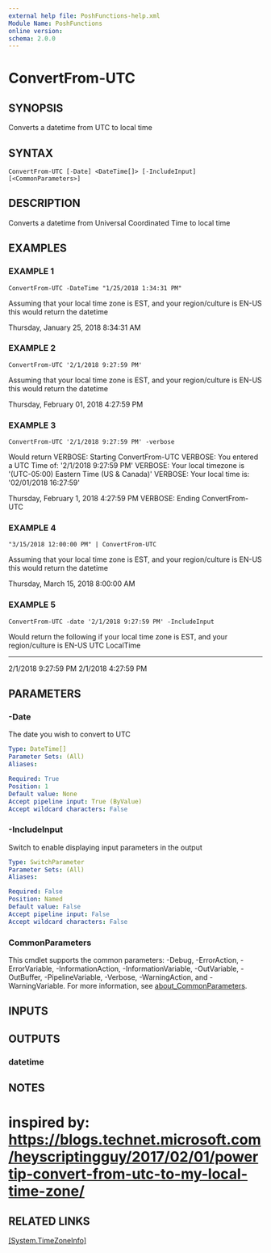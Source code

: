 ```yaml
---
external help file: PoshFunctions-help.xml
Module Name: PoshFunctions
online version:
schema: 2.0.0
---
```


# ConvertFrom-UTC

## SYNOPSIS
Converts a datetime from UTC to local time

## SYNTAX

```
ConvertFrom-UTC [-Date] <DateTime[]> [-IncludeInput] [<CommonParameters>]
```

## DESCRIPTION
Converts a datetime from Universal Coordinated Time to local time

## EXAMPLES

### EXAMPLE 1
```
ConvertFrom-UTC -DateTime "1/25/2018 1:34:31 PM"
```

Assuming that your local time zone is EST, and your region/culture is EN-US this would return the datetime

Thursday, January 25, 2018 8:34:31 AM

### EXAMPLE 2
```
ConvertFrom-UTC '2/1/2018 9:27:59 PM'
```

Assuming that your local time zone is EST, and your region/culture is EN-US this would return the datetime

Thursday, February 01, 2018 4:27:59 PM

### EXAMPLE 3
```
ConvertFrom-UTC '2/1/2018 9:27:59 PM' -verbose
```

Would return
VERBOSE: Starting ConvertFrom-UTC
VERBOSE: You entered a UTC Time of:  '2/1/2018 9:27:59 PM'
VERBOSE: Your local timezone is '(UTC-05:00) Eastern Time (US & Canada)'
VERBOSE: Your local time is: '02/01/2018 16:27:59'

Thursday, February 1, 2018 4:27:59 PM
VERBOSE: Ending ConvertFrom-UTC

### EXAMPLE 4
```
"3/15/2018 12:00:00 PM" | ConvertFrom-UTC
```

Assuming that your local time zone is EST, and your region/culture is EN-US this would return the datetime

Thursday, March 15, 2018 8:00:00 AM

### EXAMPLE 5
```
ConvertFrom-UTC -date '2/1/2018 9:27:59 PM' -IncludeInput
```

Would return the following if your local time zone is EST, and your region/culture is EN-US
UTC                 LocalTime
---                 ---------
2/1/2018 9:27:59 PM 2/1/2018 4:27:59 PM

## PARAMETERS

### -Date
The date you wish to convert to UTC

```yaml
Type: DateTime[]
Parameter Sets: (All)
Aliases:

Required: True
Position: 1
Default value: None
Accept pipeline input: True (ByValue)
Accept wildcard characters: False
```

### -IncludeInput
Switch to enable displaying input parameters in the output

```yaml
Type: SwitchParameter
Parameter Sets: (All)
Aliases:

Required: False
Position: Named
Default value: False
Accept pipeline input: False
Accept wildcard characters: False
```

### CommonParameters
This cmdlet supports the common parameters: -Debug, -ErrorAction, -ErrorVariable, -InformationAction, -InformationVariable, -OutVariable, -OutBuffer, -PipelineVariable, -Verbose, -WarningAction, and -WarningVariable. For more information, see [about_CommonParameters](http://go.microsoft.com/fwlink/?LinkID=113216).

## INPUTS

## OUTPUTS

### datetime
## NOTES
# inspired by: https://blogs.technet.microsoft.com/heyscriptingguy/2017/02/01/powertip-convert-from-utc-to-my-local-time-zone/

## RELATED LINKS

[[System.TimeZoneInfo]]()

